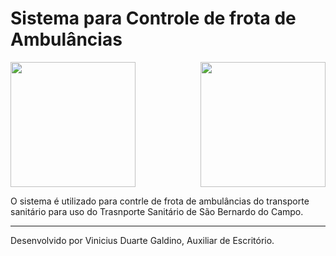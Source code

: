 
<h1>Sistema para Controle de frota de Ambulâncias</h1>

<img src="http://www.concursoemcurso.com.br/wp-content/uploads/2013/07/concurso-prefeitura-sao-bernardo-do-campo-300x207.png" height="200" width="200">
<img src="http://www.explicaki.com/wp-content/uploads/2011/10/upa.jpg" align="right" height="200" width="200">


O sistema é utilizado para contrle de frota de ambulâncias do transporte sanitário para uso do Trasnporte Sanitário de São Bernardo do Campo. 


__________________________________________________________________________________________
Desenvolvido por Vinicius Duarte Galdino, Auxiliar de Escritório.
